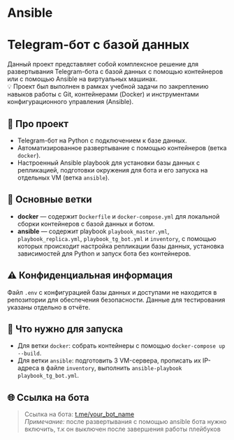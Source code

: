 # Ansible

# Telegram-бот с базой данных

Данный проект представляет собой комплексное решение для развертывания Telegram-бота с базой данных с помощью контейнеров или с помощью Ansible на виртуальных машинах.  
💡 Проект был выполнен в рамках учебной задачи по закреплению навыков работы с Git, контейнерами (Docker) и инструментами конфигурационного управления (Ansible).

## 🚀 Про проект
- Telegram-бот на Python с подключением к базе данных.
- Автоматизированное развертывание с помощью контейнеров (ветка `docker`).
- Настроенный Ansible playbook для установки базы данных с репликацией, подготовки окружения для бота и его запуска на отдельных VM (ветка `ansible`).

## 🧭 Основные ветки
- **docker** — содержит `Dockerfile` и `docker-compose.yml` для локальной сборки контейнеров с базой данных и ботом.
- **ansible** — содержит playbook `playbook_master.yml`, `playbook_replica.yml`, `playbook_tg_bot.yml` и `inventory`, с помощью которых происходит настройка репликации базы данных, установка зависимостей для Python и запуск бота без контейнеров.

## ⚠️ Конфиденциальная информация
Файл `.env` с конфигурацией базы данных и доступами не находится в репозитории для обеспечения безопасности. Данные для тестирования указаны отдельно в отчёте.

## 🔧 Что нужно для запуска
- Для ветки `docker`: собрать контейнеры с помощью `docker-compose up --build`.
- Для ветки `ansible`: подготовить 3 VM-сервера, прописать их IP-адреса в файле `inventory`, выполнить `ansible-playbook playbook_tg_bot.yml`.

## 🌐 Ссылка на бота
> Ссылка на бота: [t.me/your_bot_name](https://t.me/your_bot_name)  
> *Примечание:* после развертывания с помощью ansible бота нужно включить, т.к он выключен после завершения работы плейбуков
